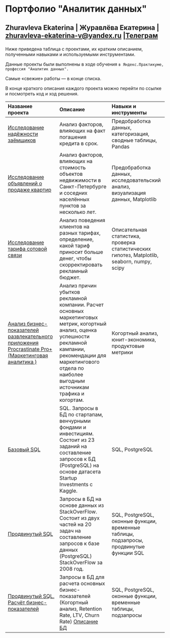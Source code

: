 # Портфолио "Аналитик данных"
Zhuravleva Ekaterina | Журавлёва Екатерина | zhuravleva-ekaterina-v@yandex.ru |[Телеграм](https://t.me/ekaterina96zhuravleva)</p> 
------

Ниже приведена таблица с проектами, их кратким описанием, полученными навыками и используемыми инструментами.

Данные проекты были выполнены в ходе обучения `в Яндекс.Практикуме, профессия "Аналитик данных".`

Самые «свежие» работы — в конце списка. 

В конце краткого описания каждого проекта можно перейти по ссылке и посмотреть код и ход решения. 

| Название проекта | Описание | Навыки и инструменты |
| :--------------- | :------- | :------------------- |
| [Исследование надёжности заёмщиков](https://github.com/zhuravleva-ekaterina/data_analyst_portfolio/tree/main/credit%20score) | Анализ факторов, влияющих на факт погашения кредита в срок. | Предобработка данных, категоризация, сводные таблицы, Pandas |
| [Исследование объявлений о продаже квартир](https://github.com/zhuravleva-ekaterina/data_analyst_portfolio/blob/main/real_estate/README.md)| Анализ факторов, влияющих на стоимость объектов недвижимости в Санкт-Петербурге и соседних населённых пунктов за несколько лет. | Предобработка данных, исследовательский анализ, визуализация данных, Matplotlib |
| [Исследование тарифа сотовой связи](https://github.com/zhuravleva-ekaterina/data_analyst_portfolio/blob/main/tariff_plan/README.md)| Анализ поведения клиентов на разных тарифах, определение, какой тариф приносит больше денег, чтобы скорректировать рекламный бюджет. | Описательная статистика, проверка статистических гипотез, Matplotlib, seaborn, numpy, scipy | 
| [Анализ бизнес-показателей развлекательного приложения Procrastinate Pro+ (Маркетинговая аналитика )](https://github.com/zhuravleva-ekaterina/data_analyst_portfolio/blob/main/06_marketing_analytics/README.md)| Анализ причин убытков рекламной компании. Расчет основных маркетинговых метрик, когортный анализ, оценка успешности рекламной кампании, рекомендации для маркетингового отдела по наиболее выгодным источникам трафика и когортам. | Когортный анализ, юнит-экономика, продуктовые метрики | 
| [Базовый SQL](https://github.com/zhuravleva-ekaterina/data_analyst_portfolio/blob/main/basic_sql_project.sql)| SQL. Запросы в БД по стартапам, венчурными фондами и инвестициям.	Состоит из 23 заданий на составление запросов к БД (PostgreSQL) на основе датасета Startup Investments с Kaggle. | SQL, PostgreSQL | 
| [Продвинутый SQL](https://github.com/zhuravleva-ekaterina/data_analyst_portfolio/blob/main/advance_sql_project.sql)| Запросы в БД на основе данных из StackOverFlow.	Состоит из двух частей на 20 задач на составление запросов к базе данных (PostgreSQL) StackOverFlow за 2008 год. | SQL, PostgreSQL, оконные функции, временные таблицы, подзапросы, продвинутые функции SQL | 
| [ Продвинутый SQL. Расчёт бизнес-показателей](https://github.com/zhuravleva-ekaterina/data_analyst_portfolio/blob/main/cohort_analysis/cohort_analysis_solution.sql)| Запросы в БД для расчета основных бизнес-показателей (Когортный анализ, Retention Rate, LTV, Churn Rate) [Описание БД](https://github.com/zhuravleva-ekaterina/data_analyst_portfolio/blob/main/cohort_analysis/README.md) | SQL, PostgreSQL, оконные функции, временные таблицы, подзапросы| 
